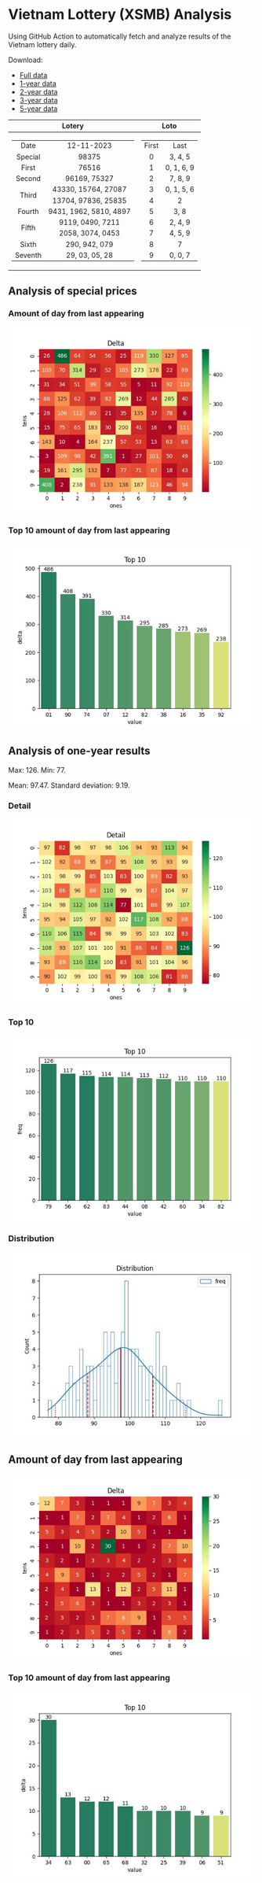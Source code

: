 # Vietnam Lottery (XSMB) Analysis

Using GitHub Action to automatically fetch and analyze results of the Vietnam lottery daily.

Download:

* [Full data](https://raw.githubusercontent.com/khiemdoan/vietnam-lottery-xsmb-analysis/main/results/xsmb.csv)
* [1-year data](https://raw.githubusercontent.com/khiemdoan/vietnam-lottery-xsmb-analysis/main/results/xsmb_1_year.csv)
* [2-year data](https://raw.githubusercontent.com/khiemdoan/vietnam-lottery-xsmb-analysis/main/results/xsmb_2_year.csv)
* [3-year data](https://raw.githubusercontent.com/khiemdoan/vietnam-lottery-xsmb-analysis/main/results/xsmb_3_year.csv)
* [5-year data](https://raw.githubusercontent.com/khiemdoan/vietnam-lottery-xsmb-analysis/main/results/xsmb_5_year.csv)

| Lotery      | Loto |
| :-----------: | :-----------: |
| <table><tr><td>Date</td><td>12-11-2023</td></tr><tr><td>Special</td><td>98375</td></tr><tr><td>First</td><td>76516</td></tr><tr><td>Second</td><td>96169, 75327</td></tr><tr><td rowspan="2">Third</td><td>43330, 15764, 27087</td></tr><tr><td>13704, 97836, 25835</td></tr><tr><td>Fourth</td><td>9431, 1962, 5810, 4897</td></tr><tr><td rowspan="2">Fifth</td><td>9119, 0490, 7211</td></tr><tr><td>2058, 3074, 0453</td></tr><tr><td>Sixth</td><td>290, 942, 079</td></tr><tr><td>Seventh</td><td>29, 03, 05, 28</td></tr></table> | <table><tr><td>First</td><td>Last</td></tr><tr><td>0</td><td>3, 4, 5</td></tr><tr><td>1</td><td>0, 1, 6, 9</td></tr><tr><td>2</td><td>7, 8, 9</td></tr><tr><td>3</td><td>0, 1, 5, 6</td></tr><tr><td>4</td><td>2</td></tr><tr><td>5</td><td>3, 8</td></tr><tr><td>6</td><td>2, 4, 9</td></tr><tr><td>7</td><td>4, 5, 9</td></tr><tr><td>8</td><td>7</td></tr><tr><td>9</td><td>0, 0, 7</td></tr></table> |


<h2>Analysis of special prices</h2>

<h3>Amount of day from last appearing</h3>

![Delta](images/special_delta.jpg)

<h3>Top 10 amount of day from last appearing</h3>

![Delta top 10](images/special_delta_top_10.jpg)

<h2>Analysis of one-year results</h2>

Max: 126. Min: 77.

Mean: 97.47. Standard deviation: 9.19.

<h3>Detail</h3>

![Detail](images/heatmap.jpg)

<h3>Top 10</h3>

![Top 10](images/top-10.jpg)

<h3>Distribution</h3>

![Distribution](images/distribution.jpg)

<h2>Amount of day from last appearing</h2>

![Delta](images/delta.jpg)

<h3>Top 10 amount of day from last appearing</h3>

![Delta top 10](images/delta_top_10.jpg)